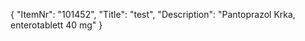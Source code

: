 {
  "ItemNr": "101452",
  "Title": "test",
  "Description": "Pantoprazol Krka, enterotablett 40 mg"
}